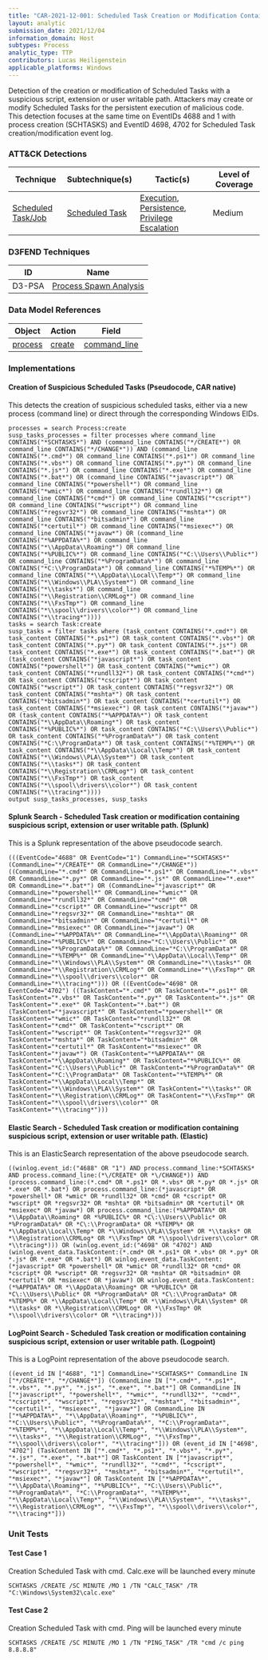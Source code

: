 ```yaml
---
title: "CAR-2021-12-001: Scheduled Task Creation or Modification Containing Suspicious Scripts, Extensions or User Writable Paths"
layout: analytic
submission_date: 2021/12/04
information_domain: Host
subtypes: Process
analytic_type: TTP
contributors: Lucas Heiligenstein
applicable_platforms: Windows
---
```



Detection of the creation or modification of Scheduled Tasks with a suspicious script, extension or user writable path. Attackers may create or modify Scheduled Tasks for the persistent execution of malicious code. This detection focuses at the same time on EventIDs 4688 and 1 with process creation (SCHTASKS) and EventID 4698, 4702 for Scheduled Task creation/modification event log.


### ATT&CK Detections

|Technique|Subtechnique(s)|Tactic(s)|Level of Coverage|
|---|---|---|---|
|[Scheduled Task/Job](https://attack.mitre.org/techniques/T1053/)|[Scheduled Task](https://attack.mitre.org/techniques/T1053/005/)|[Execution](https://attack.mitre.org/tactics/TA0002/), [Persistence](https://attack.mitre.org/tactics/TA0003/), [Privilege Escalation](https://attack.mitre.org/tactics/TA0004/)|Medium|


### D3FEND Techniques

|ID|Name|
|---|---| 
|D3-PSA | [Process Spawn Analysis](https://d3fend.mitre.org/technique/d3f:ProcessSpawnAnalysis)| 



### Data Model References

|Object|Action|Field|
|---|---|---|
|[process](/data_model/process) | [create](/data_model/process#create) | [command_line](/data_model/process#command_line) |



### Implementations

#### Creation of Suspicious Scheduled Tasks (Pseudocode, CAR native)


This detects the creation of suspicious scheduled tasks, either via a new process (command line) or direct through the corresponding Windows EIDs.


```
processes = search Process:create
susp_tasks_processes = filter processes where command_line CONTAINS("*SCHTASKS*") AND (command_line CONTAINS("*/CREATE*") OR command_line CONTAINS("*/CHANGE*")) AND (command_line CONTAINS("*.cmd*") OR command_line CONTAINS("*.ps1*") OR command_line CONTAINS("*.vbs*") OR command_line CONTAINS("*.py*") OR command_line CONTAINS("*.js*") OR command_line CONTAINS("*.exe*") OR command_line CONTAINS("*.bat*") OR (command_line CONTAINS("*javascript*") OR command_line CONTAINS("*powershell*") OR command_line CONTAINS("*wmic*") OR command_line CONTAINS("*rundll32*") OR command_line CONTAINS("*cmd*") OR command_line CONTAINS("*cscript*") OR command_line CONTAINS("*wscript*") OR command_line CONTAINS("*regsvr32*") OR command_line CONTAINS("*mshta*") OR command_line CONTAINS("*bitsadmin*") OR command_line CONTAINS("*certutil*") OR command_line CONTAINS("*msiexec*") OR command_line CONTAINS("*javaw*") OR (command_line CONTAINS("*%APPDATA%*") OR command_line CONTAINS("*\\AppData\\Roaming*") OR command_line CONTAINS("*%PUBLIC%*") OR command_line CONTAINS("*C:\\Users\\Public*") OR command_line CONTAINS("*%ProgramData%*") OR command_line CONTAINS("*C:\\ProgramData*") OR command_line CONTAINS("*%TEMP%*") OR command_line CONTAINS("*\\AppData\\Local\\Temp*") OR command_line CONTAINS("*\\Windows\\PLA\\System*") OR command_line CONTAINS("*\\tasks*") OR command_line CONTAINS("*\\Registration\\CRMLog*") OR command_line CONTAINS("*\\FxsTmp*") OR command_line CONTAINS("*\\spool\\drivers\\color*") OR command_line CONTAINS("*\\tracing*"))))
tasks = search Task:create
susp_tasks = filter tasks where (task_content CONTAINS("*.cmd*") OR task_content CONTAINS("*.ps1*") OR task_content CONTAINS("*.vbs*") OR task_content CONTAINS("*.py*") OR task_content CONTAINS("*.js*") OR task_content CONTAINS("*.exe*") OR task_content CONTAINS("*.bat*") OR (task_content CONTAINS("*javascript*") OR task_content CONTAINS("*powershell*") OR task_content CONTAINS("*wmic*") OR task_content CONTAINS("*rundll32*") OR task_content CONTAINS("*cmd*") OR task_content CONTAINS("*cscript*") OR task_content CONTAINS("*wscript*") OR task_content CONTAINS("*regsvr32*") OR task_content CONTAINS("*mshta*") OR task_content CONTAINS("*bitsadmin*") OR task_content CONTAINS("*certutil*") OR task_content CONTAINS("*msiexec*") OR task_content CONTAINS("*javaw*") OR (task_content CONTAINS("*%APPDATA%*") OR task_content CONTAINS("*\\AppData\\Roaming*") OR task_content CONTAINS("*%PUBLIC%*") OR task_content CONTAINS("*C:\\Users\\Public*") OR task_content CONTAINS("*%ProgramData%*") OR task_content CONTAINS("*C:\\ProgramData*") OR task_content CONTAINS("*%TEMP%*") OR task_content CONTAINS("*\\AppData\\Local\\Temp*") OR task_content CONTAINS("*\\Windows\\PLA\\System*") OR task_content CONTAINS("*\\tasks*") OR task_content CONTAINS("*\\Registration\\CRMLog*") OR task_content CONTAINS("*\\FxsTmp*") OR task_content CONTAINS("*\\spool\\drivers\\color*") OR task_content CONTAINS("*\\tracing*"))))
output susp_tasks_processes, susp_tasks
```


#### Splunk Search - Scheduled Task creation or modification containing suspicious script, extension or user writable path. (Splunk)


This is a Splunk representation of the above pseudocode search.


```
(((EventCode="4688" OR EventCode="1") CommandLine="*SCHTASKS*" (CommandLine="*/CREATE*" OR CommandLine="*/CHANGE*")) ((CommandLine="*.cmd*" OR CommandLine="*.ps1*" OR CommandLine="*.vbs*" OR CommandLine="*.py*" OR CommandLine="*.js*" OR CommandLine="*.exe*" OR CommandLine="*.bat*") OR (CommandLine="*javascript*" OR CommandLine="*powershell*" OR CommandLine="*wmic*" OR CommandLine="*rundll32*" OR CommandLine="*cmd*" OR CommandLine="*cscript*" OR CommandLine="*wscript*" OR CommandLine="*regsvr32*" OR CommandLine="*mshta*" OR CommandLine="*bitsadmin*" OR CommandLine="*certutil*" OR CommandLine="*msiexec*" OR CommandLine="*javaw*") OR (CommandLine="*%APPDATA%*" OR CommandLine="*\\AppData\\Roaming*" OR CommandLine="*%PUBLIC%*" OR CommandLine="*C:\\Users\\Public*" OR CommandLine="*%ProgramData%*" OR CommandLine="*C:\\ProgramData*" OR CommandLine="*%TEMP%*" OR CommandLine="*\\AppData\\Local\\Temp*" OR CommandLine="*\\Windows\\PLA\\System*" OR CommandLine="*\\tasks*" OR CommandLine="*\\Registration\\CRMLog*" OR CommandLine="*\\FxsTmp*" OR CommandLine="*\\spool\\drivers\\color*" OR CommandLine="*\\tracing*"))) OR ((EventCode="4698" OR EventCode="4702") ((TaskContent="*.cmd*" OR TaskContent="*.ps1*" OR TaskContent="*.vbs*" OR TaskContent="*.py*" OR TaskContent="*.js*" OR TaskContent="*.exe*" OR TaskContent="*.bat*") OR (TaskContent="*javascript*" OR TaskContent="*powershell*" OR TaskContent="*wmic*" OR TaskContent="*rundll32*" OR TaskContent="*cmd*" OR TaskContent="*cscript*" OR TaskContent="*wscript*" OR TaskContent="*regsvr32*" OR TaskContent="*mshta*" OR TaskContent="*bitsadmin*" OR TaskContent="*certutil*" OR TaskContent="*msiexec*" OR TaskContent="*javaw*") OR (TaskContent="*%APPDATA%*" OR TaskContent="*\\AppData\\Roaming*" OR TaskContent="*%PUBLIC%*" OR TaskContent="*C:\\Users\\Public*" OR TaskContent="*%ProgramData%*" OR TaskContent="*C:\\ProgramData*" OR TaskContent="*%TEMP%*" OR TaskContent="*\\AppData\\Local\\Temp*" OR TaskContent="*\\Windows\\PLA\\System*" OR TaskContent="*\\tasks*" OR TaskContent="*\\Registration\\CRMLog*" OR TaskContent="*\\FxsTmp*" OR TaskContent="*\\spool\\drivers\\color*" OR TaskContent="*\\tracing*")))
```


#### Elastic Search - Scheduled Task creation or modification containing suspicious script, extension or user writable path. (Elastic)


This is an ElasticSearch representation of the above pseudocode search.


```
((winlog.event_id:("4688" OR "1") AND process.command_line:*SCHTASKS* AND process.command_line:(*\/CREATE* OR *\/CHANGE*)) AND (process.command_line:(*.cmd* OR *.ps1* OR *.vbs* OR *.py* OR *.js* OR *.exe* OR *.bat*) OR process.command_line:(*javascript* OR *powershell* OR *wmic* OR *rundll32* OR *cmd* OR *cscript* OR *wscript* OR *regsvr32* OR *mshta* OR *bitsadmin* OR *certutil* OR *msiexec* OR *javaw*) OR process.command_line:(*%APPDATA%* OR *\\AppData\\Roaming* OR *%PUBLIC%* OR *C\:\\Users\\Public* OR *%ProgramData%* OR *C\:\\ProgramData* OR *%TEMP%* OR *\\AppData\\Local\\Temp* OR *\\Windows\\PLA\\System* OR *\\tasks* OR *\\Registration\\CRMLog* OR *\\FxsTmp* OR *\\spool\\drivers\\color* OR *\\tracing*))) OR (winlog.event_id:("4698" OR "4702") AND (winlog.event_data.TaskContent:(*.cmd* OR *.ps1* OR *.vbs* OR *.py* OR *.js* OR *.exe* OR *.bat*) OR winlog.event_data.TaskContent:(*javascript* OR *powershell* OR *wmic* OR *rundll32* OR *cmd* OR *cscript* OR *wscript* OR *regsvr32* OR *mshta* OR *bitsadmin* OR *certutil* OR *msiexec* OR *javaw*) OR winlog.event_data.TaskContent:(*%APPDATA%* OR *\\AppData\\Roaming* OR *%PUBLIC%* OR *C\:\\Users\\Public* OR *%ProgramData%* OR *C\:\\ProgramData* OR *%TEMP%* OR *\\AppData\\Local\\Temp* OR *\\Windows\\PLA\\System* OR *\\tasks* OR *\\Registration\\CRMLog* OR *\\FxsTmp* OR *\\spool\\drivers\\color* OR *\\tracing*)))
```


#### LogPoint Search - Scheduled Task creation or modification containing suspicious script, extension or user writable path. (Logpoint)


This is a LogPoint representation of the above pseudocode search.


```
((event_id IN ["4688", "1"] CommandLine="*SCHTASKS*" CommandLine IN ["*/CREATE*", "*/CHANGE*"]) (CommandLine IN ["*.cmd*", "*.ps1*", "*.vbs*", "*.py*", "*.js*", "*.exe*", "*.bat*"] OR CommandLine IN ["*javascript*", "*powershell*", "*wmic*", "*rundll32*", "*cmd*", "*cscript*", "*wscript*", "*regsvr32*", "*mshta*", "*bitsadmin*", "*certutil*", "*msiexec*", "*javaw*"] OR CommandLine IN ["*%APPDATA%*", "*\\AppData\\Roaming*", "*%PUBLIC%*", "*C:\\Users\\Public*", "*%ProgramData%*", "*C:\\ProgramData*", "*%TEMP%*", "*\\AppData\\Local\\Temp*", "*\\Windows\\PLA\\System*", "*\\tasks*", "*\\Registration\\CRMLog*", "*\\FxsTmp*", "*\\spool\\drivers\\color*", "*\\tracing*"])) OR (event_id IN ["4698", "4702"] (TaskContent IN ["*.cmd*", "*.ps1*", "*.vbs*", "*.py*", "*.js*", "*.exe*", "*.bat*"] OR TaskContent IN ["*javascript*", "*powershell*", "*wmic*", "*rundll32*", "*cmd*", "*cscript*", "*wscript*", "*regsvr32*", "*mshta*", "*bitsadmin*", "*certutil*", "*msiexec*", "*javaw*"] OR TaskContent IN ["*%APPDATA%*", "*\\AppData\\Roaming*", "*%PUBLIC%*", "*C:\\Users\\Public*", "*%ProgramData%*", "*C:\\ProgramData*", "*%TEMP%*", "*\\AppData\\Local\\Temp*", "*\\Windows\\PLA\\System*", "*\\tasks*", "*\\Registration\\CRMLog*", "*\\FxsTmp*", "*\\spool\\drivers\\color*", "*\\tracing*"]))
```



### Unit Tests

#### Test Case 1

Creation Scheduled Task with cmd. Calc.exe will be launched every minute

```
SCHTASKS /CREATE /SC MINUTE /MO 1 /TN "CALC_TASK" /TR "C:\Windows\System32\calc.exe"
```

#### Test Case 2

Creation Scheduled Task with cmd. Ping will be launched every minute

```
SCHTASKS /CREATE /SC MINUTE /MO 1 /TN "PING_TASK" /TR "cmd /c ping 8.8.8.8"
```


